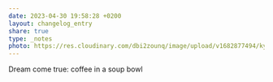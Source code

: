 ```yaml
---
date: 2023-04-30 19:58:28 +0200
layout: changelog_entry
share: true
type: _notes
photo: https://res.cloudinary.com/dbi2zounq/image/upload/v1682877494/kyddralerkxxvkmmkjpa.jpg
---
```

Dream come true: coffee in a soup bowl
